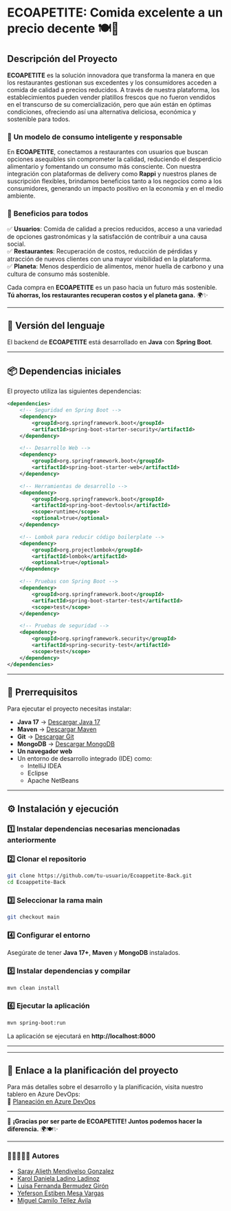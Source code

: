 # **ECOAPETITE: Comida excelente a un precio decente** 🍽️💚  

## **Descripción del Proyecto**
**ECOAPETITE** es la solución innovadora que transforma la manera en que los restaurantes gestionan sus excedentes y los consumidores acceden a comida de calidad a precios reducidos. A través de nuestra plataforma, los establecimientos pueden vender platillos frescos que no fueron vendidos en el transcurso de su comercialización, pero que aún están en óptimas condiciones, ofreciendo así una alternativa deliciosa, económica y sostenible para todos.

### 🌱 **Un modelo de consumo inteligente y responsable**  
En **ECOAPETITE**, conectamos a restaurantes con usuarios que buscan opciones asequibles sin comprometer la calidad, reduciendo el desperdicio alimentario y fomentando un consumo más consciente. Con nuestra integración con plataformas de delivery como **Rappi** y nuestros planes de suscripción flexibles, brindamos beneficios tanto a los negocios como a los consumidores, generando un impacto positivo en la economía y en el medio ambiente.

### 🚀 **Beneficios para todos**  
✅ **Usuarios**: Comida de calidad a precios reducidos, acceso a una variedad de opciones gastronómicas y la satisfacción de contribuir a una causa social.  
✅ **Restaurantes**: Recuperación de costos, reducción de pérdidas y atracción de nuevos clientes con una mayor visibilidad en la plataforma.  
✅ **Planeta**: Menos desperdicio de alimentos, menor huella de carbono y una cultura de consumo más sostenible.  

Cada compra en **ECOAPETITE** es un paso hacia un futuro más sostenible. **Tú ahorras, los restaurantes recuperan costos y el planeta gana.** 🌍✨  


---

## **📌 Versión del lenguaje**
El backend de **ECOAPETITE** está desarrollado en **Java** con **Spring Boot**.

---

## **📦 Dependencias iniciales**
El proyecto utiliza las siguientes dependencias:

```xml
<dependencies>
    <!-- Seguridad en Spring Boot -->
    <dependency>
        <groupId>org.springframework.boot</groupId>
        <artifactId>spring-boot-starter-security</artifactId>
    </dependency>

    <!-- Desarrollo Web -->
    <dependency>
        <groupId>org.springframework.boot</groupId>
        <artifactId>spring-boot-starter-web</artifactId>
    </dependency>

    <!-- Herramientas de desarrollo -->
    <dependency>
        <groupId>org.springframework.boot</groupId>
        <artifactId>spring-boot-devtools</artifactId>
        <scope>runtime</scope>
        <optional>true</optional>
    </dependency>

    <!-- Lombok para reducir código boilerplate -->
    <dependency>
        <groupId>org.projectlombok</groupId>
        <artifactId>lombok</artifactId>
        <optional>true</optional>
    </dependency>

    <!-- Pruebas con Spring Boot -->
    <dependency>
        <groupId>org.springframework.boot</groupId>
        <artifactId>spring-boot-starter-test</artifactId>
        <scope>test</scope>
    </dependency>

    <!-- Pruebas de seguridad -->
    <dependency>
        <groupId>org.springframework.security</groupId>
        <artifactId>spring-security-test</artifactId>
        <scope>test</scope>
    </dependency>
</dependencies>
```

---

## **🔧 Prerrequisitos**
Para ejecutar el proyecto necesitas instalar:

- **Java 17** → [Descargar Java 17](https://adoptium.net/temurin/releases/?version=17)
- **Maven** → [Descargar Maven](https://maven.apache.org/download.cgi)
- **Git** → [Descargar Git](https://git-scm.com/downloads)
- **MongoDB** → [Descargar MongoDB](https://www.mongodb.com/try/download/community)
- **Un navegador web**
- Un entorno de desarrollo integrado (IDE) como:
  - IntelliJ IDEA
  - Eclipse
  - Apache NetBeans

---

## **⚙️ Instalación y ejecución**
### 1️⃣ Instalar dependencias necesarias mencionadas anteriormente 

### 2️⃣ Clonar el repositorio
```bash
git clone https://github.com/tu-usuario/Ecoappetite-Back.git
cd Ecoappetite-Back
```

### 3️⃣ Seleccionar la rama main
```bash
git checkout main
```

### 4️⃣ Configurar el entorno
Asegúrate de tener **Java 17+**, **Maven** y **MongoDB** instalados.

### 5️⃣ Instalar dependencias y compilar
```bash
mvn clean install
```

### 6️⃣ Ejecutar la aplicación
```bash
mvn spring-boot:run
```

La aplicación se ejecutará en **http://localhost:8000**

---
---

## **📌 Enlace a la planificación del proyecto**
Para más detalles sobre el desarrollo y la planificación, visita nuestro tablero en Azure DevOps:  
🔗 [Planeación en Azure DevOps](https://dev.azure.com/IETI-2025/Ecoappetite/_sprints/taskboard/Ecoappetite%20Team/Ecoappetite/Sprint%201)

---

🚀 **¡Gracias por ser parte de ECOAPETITE! Juntos podemos hacer la diferencia.** 🌍🍽️✨

---
### 👨🏼‍💻👨‍💻 Autores

- [Saray Alieth Mendivelso Gonzalez](https://github.com/saraygonm)
- [Karol Daniela Ladino Ladinoz](https://github.com/20042000)
- [Luisa Fernanda Bermudez Girón](https://github.com/LuisaGiron)
- [Yeferson Estiben Mesa Vargas](https://github.com/JffMv)
- [Miguel Camilo Téllez Ávila](https://github.com/miguel-tellez)
